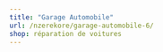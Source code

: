 ```yaml
---
title: "Garage Automobile"
url: /nzerekore/garage-automobile-6/
shop: réparation de voitures
---
```

